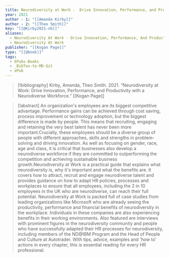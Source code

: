 ```yaml
---
title: Neurodiversity at Work -  Drive Innovation, Performance, and Productivity with a Neurodiverse Workforce
year: 2021
author - 1: "[[Amanda Kirby]]"
author - 2: "[[Theo Smith]]"
key: "[[@Kirby2021-nb]]"
aliases:
  - Neurodiversity At Work - Drive Innovation, Performance, And Productivity With A Neurodiverse Workforce
  - Neurodiversity At Work
publisher: "[[Kogan Page]]"
type: "[[@book]]"
tags:
  - EPubs-Books
  - _BibTex-to-MD-Git
  - ePub
---
```


> [!bibliography]
> Kirby, Amanda, Theo Smith. 2021. “Neurodiversity at Work: Drive Innovation, Performance, and Productivity with a Neurodiverse Workforce.” [[Kogan Page]]

> [!abstract]
> An organization's employees are its biggest competitive advantage. Performance gains can be achieved through cost saving, process improvement or technology adoption, but the biggest difference is made by people. This means that recruiting, engaging and retaining the very best talent has never been more important.Crucially, these employees should be a diverse group of people with different approaches, skills and strengths in problem-solving and driving innovation. As well as focusing on gender, race, age and class, it is critical that businesses also develop a neurodiverse workforce if they are committed to outperforming the competition and achieving sustainable business growth.Neurodiversity at Work is a practical guide that explains what neurodiversity is, why it's important and what the benefits are. It covers how to attract, recruit and engage neurodiverse talent and provides guidance on how to adapt HR policies, processes and workplaces to ensure that all employees, including the 2 in 10 employees in the UK who are neurodiverse, can reach their full potential. Neurodiversity at Work is packed full of case studies from leading organizations like Microsoft who are already seeing the productivity, performance and financial benefits of neurodiversity in the workplace. Individuals in these companies are also experiencing benefits in their working environments. Also featured are interviews with prominent figures in the neurodiversity community and people who have successfully adapted their HR processes for neurodiversity, including members of the ND@IBM Program and the Head of People and Culture at Autotrader. With tips, advice, examples and 'how to' actions in every chapter, this is essential reading for every HR professional.